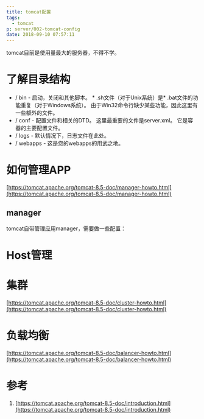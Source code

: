 ```yaml
---
title: tomcat配置
tags:
  - tomcat
p: server/002-tomcat-config
date: 2018-09-10 07:57:11
---
```


tomcat目前是使用量最大的服务器，不得不学。

# 了解目录结构
* / bin - 启动，关闭和其他脚本。 * .sh文件（对于Unix系统）是* .bat文件的功能重复（对于Windows系统）。 由于Win32命令行缺少某些功能，因此这里有一些额外的文件。
* / conf - 配置文件和相关的DTD。 这里最重要的文件是server.xml。 它是容器的主要配置文件。
* / logs - 默认情况下，日志文件在此处。
* / webapps - 这是您的webapps的用武之地。

# 如何管理APP
[https://tomcat.apache.org/tomcat-8.5-doc/manager-howto.html](https://tomcat.apache.org/tomcat-8.5-doc/manager-howto.html)

## manager
tomcat自带管理应用manager，需要做一些配置：



# Host管理

# 集群
[https://tomcat.apache.org/tomcat-8.5-doc/cluster-howto.html](https://tomcat.apache.org/tomcat-8.5-doc/cluster-howto.html)


# 负载均衡
[https://tomcat.apache.org/tomcat-8.5-doc/balancer-howto.html](https://tomcat.apache.org/tomcat-8.5-doc/balancer-howto.html)



# 参考
1. [https://tomcat.apache.org/tomcat-8.5-doc/introduction.html](https://tomcat.apache.org/tomcat-8.5-doc/introduction.html)



